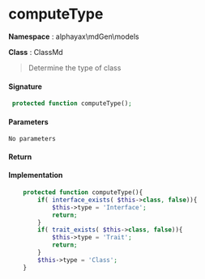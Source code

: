 
# computeType

**Namespace**  : alphayax\mdGen\models

**Class** : ClassMd


> Determine the type of class


#### Signature

```php
 protected function computeType();
```

#### Parameters

    No parameters

#### Return


#### Implementation

```php
    protected function computeType(){
        if( interface_exists( $this->class, false)){
            $this->type = 'Interface';
            return;
        }
        if( trait_exists( $this->class, false)){
            $this->type = 'Trait';
            return;
        }
        $this->type = 'Class';
    }

```
